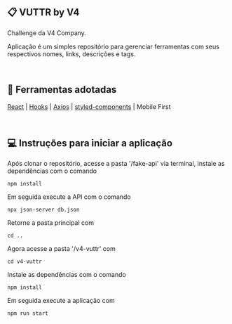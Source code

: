 ## :clipboard:  VUTTR by V4

Challenge da V4 Company.

Aplicação é um simples repositório para gerenciar ferramentas com seus respectivos nomes, links, descrições e tags.

<br>

## :wrench:  Ferramentas adotadas
[React](https://reactjs.org/) | [Hooks](https://pt-br.reactjs.org/docs/hooks-intro.html) | [Axios](https://github.com/axios/axios) | [styled-components](https://www.styled-components.com/) | Mobile First

<br>

## :computer:  Instruções para iniciar a aplicação

Após clonar o repositório, acesse a pasta '/fake-api' via terminal, instale as dependências com o comando

```
npm install
```

Em seguida execute a API com o comando

```
npx json-server db.json
```

Retorne a pasta principal com

```
cd ..
```

Agora acesse a pasta '/v4-vuttr' com

```
cd v4-vuttr
```

Instale as dependências com o comando

```
npm install
```

Em seguida execute a aplicação com

```
npm run start
```
<br>

